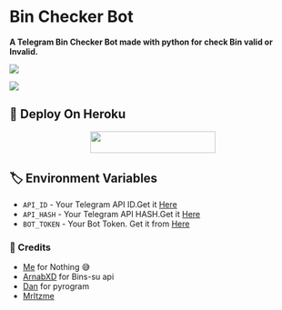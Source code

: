 # Bin Checker Bot 

**A Telegram Bin Checker Bot made with python for check Bin valid or Invalid.**

<p><a href="https://github.com/ImDenuwan/Bin-Checker-Bot"><img src="https://img.shields.io/github/forks/ImDenuwan/Bin-Checker-Bot?style=social"></a></p>
<a href="https://github.com/ImDenuwan/Bin-Checker-Bot"><img src="https://img.shields.io/github/stars/ImDenuwan/Bin-Checker-Bot?style=social"></a>

## 📌 Deploy On Heroku
<p align="center"><a href="https://heroku.com/deploy?template=https://github.com/JinProgrammer02/Bin-Checker-Bot"> <img src="https://img.shields.io/badge/Deploy%20To%20Heroku-black?style=for-the-badge&logo=heroku" width="220" height="38.45"></p></a>

## 🏷 Environment Variables
  - `API_ID` - Your Telegram API ID.Get it [Here](my.telegram.org)
  - `API_HASH` - Your Telegram API HASH.Get it [Here](my.telegram.org)
  - `BOT_TOKEN` - Your Bot Token. Get it from [Here](https://t.me/BotFather)
  
  
### 💫 Credits
 - [Me](https://github.com/ImDenuwan) for Nothing 😅
 - [ArnabXD](https://github.com/ArnabXD) for Bins-su api
 - [Dan](https://github.com/delivrance) for pyrogram
 - [MrItzme](https://github.com/Damantha126)
